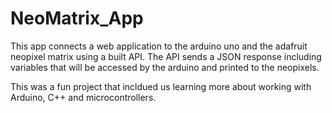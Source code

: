 # NeoMatrix_App

This app connects a web application to the arduino uno and the adafruit neopixel matrix using a built API.
The API sends a JSON response including variables that will be accessed by the arduino and printed to the neopixels. 

This was a fun project that incldued us learning more about working with Arduino, C++ and microcontrollers.
